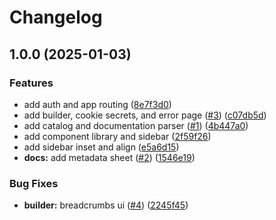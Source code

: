 # Changelog

## 1.0.0 (2025-01-03)


### Features

* add auth and app routing ([8e7f3d0](https://github.com/tofuuudon/shipmate/commit/8e7f3d02e675430d0cc6c78092a1b503d3d02a29))
* add builder, cookie secrets, and error page ([#3](https://github.com/tofuuudon/shipmate/issues/3)) ([c07db5d](https://github.com/tofuuudon/shipmate/commit/c07db5d58e41acee8a4fd9767f545111655ca8e4))
* add catalog and documentation parser ([#1](https://github.com/tofuuudon/shipmate/issues/1)) ([4b447a0](https://github.com/tofuuudon/shipmate/commit/4b447a083ccb0d37e385165ee75f5e13d4c3a928))
* add component library and sidebar ([2f59f26](https://github.com/tofuuudon/shipmate/commit/2f59f261bb0de73f3b226c1b03233a88f7939075))
* add sidebar inset and align ([e5a6d15](https://github.com/tofuuudon/shipmate/commit/e5a6d15a0398de6fa0f9d3fba3c62dcbe8caf36d))
* **docs:** add metadata sheet ([#2](https://github.com/tofuuudon/shipmate/issues/2)) ([1546e19](https://github.com/tofuuudon/shipmate/commit/1546e191f4fe527885bdd1ee861cfc8c3a1bdbe3))


### Bug Fixes

* **builder:** breadcrumbs ui ([#4](https://github.com/tofuuudon/shipmate/issues/4)) ([2245f45](https://github.com/tofuuudon/shipmate/commit/2245f452f39660aac75bacde3dbf11c8cceeccfd))
